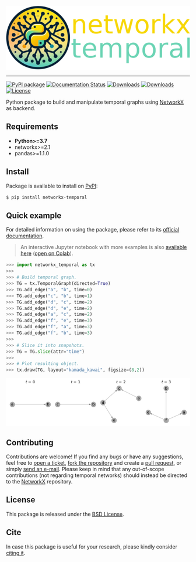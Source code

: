 [![networkx-temporal](https://github.com/nelsonaloysio/networkx-temporal/raw/main/docs/figure/banner.png)]()

___

[![PyPI package](https://badge.fury.io/py/networkx-temporal.svg)](https://pypi.org/p/networkx-temporal/)
[![Documentation Status](https://readthedocs.org/projects/networkx-temporal/badge/?version=latest)](https://networkx-temporal.readthedocs.io/en/latest)
[![Downloads](https://static.pepy.tech/badge/networkx-temporal)](https://pepy.tech/project/networkx-temporal)
[![Downloads](https://static.pepy.tech/badge/networkx-temporal/month)](https://pepy.tech/project/networkx-temporal)
[![License](https://img.shields.io/pypi/l/networkx-temporal)](https://github.com/nelsonaloysio/networkx-temporal/blob/main/LICENSE.md)

Python package to build and manipulate temporal graphs using [NetworkX](https://pypi.org/project/networkx/) as backend.

## Requirements

* **Python>=3.7**
* networkx>=2.1
* pandas>=1.1.0

## Install

Package is available to install on [PyPI](https://pypi.org/project/networkx-temporal/):

```bash
$ pip install networkx-temporal
```

## Quick example

For detailed information on using the package, please refer to its [official documentation](https://networkx-temporal.readthedocs.io/en/latest/).

> An interactive Jupyter notebook with more examples is also [available here](https://github.com/nelsonaloysio/networkx-temporal/blob/main/notebook/networkx-temporal.ipynb) ([open on Colab](https://colab.research.google.com/github/nelsonaloysio/networkx-temporal/blob/main/notebook/networkx-temporal.ipynb)).

```python
>>> import networkx_temporal as tx
>>>
>>> # Build temporal graph.
>>> TG = tx.TemporalGraph(directed=True)
>>> TG.add_edge("a", "b", time=0)
>>> TG.add_edge("c", "b", time=1)
>>> TG.add_edge("d", "c", time=2)
>>> TG.add_edge("d", "e", time=2)
>>> TG.add_edge("a", "c", time=2)
>>> TG.add_edge("f", "e", time=3)
>>> TG.add_edge("f", "a", time=3)
>>> TG.add_edge("f", "b", time=3)
>>>
>>> # Slice it into snapshots.
>>> TG = TG.slice(attr="time")
>>>
>>> # Plot resulting object.
>>> tx.draw(TG, layout="kamada_kawai", figsize=(8,2))
```

![png](https://github.com/nelsonaloysio/networkx-temporal/raw/main/docs/figure/fig-0.png)

## Contributing

Contributions are welcome! If you find any bugs or have any suggestions, feel free to [open a ticket](issues/new), [fork the repository](fork) and create a [pull request](compare), or simply [send an e-mail](mailto:nelson.reis@phd.unipi.it).
Please keep in mind that any out-of-scope contributions (not regarding temporal networks) should instead be directed to the [NetworkX](https://github.com/networkx/networkx) repository.

## License

This package is released under the [BSD License](LICENSE.md).

## Cite

In case this package is useful for your research, please kindly consider [citing it](https://networkx-temporal.readthedocs.io/en/latest/cite.html).
